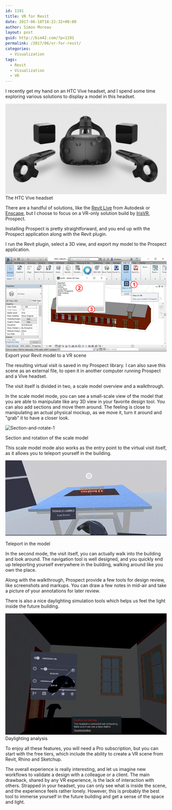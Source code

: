 ```yaml
---
id: 1191
title: VR for Revit
date: 2017-06-18T18:22:32+00:00
author: Simon Moreau
layout: post
guid: http://bim42.com/?p=1191
permalink: /2017/06/vr-for-revit/
categories:
  - Visualization
tags:
  - Revit
  - Visualization
  - VR
---
```

I recently get my hand on an HTC Vive headset, and I spend some time exploring various solutions to display a model in this headset.

![HTC-Vive](/assets/2017/06/HTC-Vive.jpg)
The HTC Vive headset

There are a handful of solutions, like the [Revit Live](https://www.autodesk.com/products/revit-live/overview) from Autodesk or [Enscape](https://enscape3d.com/), but I choose to focus on a VR-only solution build by [IrisVR](https://irisvr.com), Prospect.

Installing Prospect is pretty straightforward, and you end up with the Prospect application along with the Revit plugin.

I run the Revit plugin, select a 3D view, and export my model to the Prospect application.

![export](/assets/2017/06/export.png)
Export your Revit model to a VR scene

The resulting virtual visit is saved in my Prospect library. I can also save this scene as an external file, to open it in another computer running Prospect and a Vive headset.

The visit itself is divided in two, a scale model overview and a walkthrough.

In the scale model mode, you can see a small-scale view of the model that you are able to manipulate like any 3D view in your favorite design tool. You can also add sections and move them around. The feeling is close to manipulating an actual physical mockup, as we move it, turn it around and "grab" it to have a closer look.

![Section-and-rotate-1](/assets/2017/06/Section-and-rotate-1.gif)

Section and rotation of the scale model

This scale model mode also works as the entry point to the virtual visit itself, as it allows you to teleport yourself in the building.

![Teleport](/assets/2017/06/Teleport.gif)

Teleport in the model

In the second mode, the visit itself, you can actually walk into the building and look around. The navigation tool is well designed, and you quickly end up teleporting yourself everywhere in the building, walking around like you own the place.

Along with the walkthrough, Prospect provide a few tools for design review, like screenshots and markups. You can draw a few notes in mid-air and take a picture of your annotations for later review.

There is also a nice daylighting simulation tools which helps us feel the light inside the future building.

![daylight](/assets/2017/06/daylight.gif)
Daylighting analysis

To enjoy all these features, you will need a Pro subscription, but you can start with the free tiers, which include the ability to create a VR scene from Revit, Rhino and Sketchup.

The overall experience is really interesting, and let us imagine new workflows to validate a design with a colleague or a client. The main drawback, shared by any VR experience, is the lack of interaction with others. Strapped in your headset, you can only see what is inside the scene, and the experience feels rather lonely. However, this is probably the best tool to immerse yourself in the future building and get a sense of the space and light.
